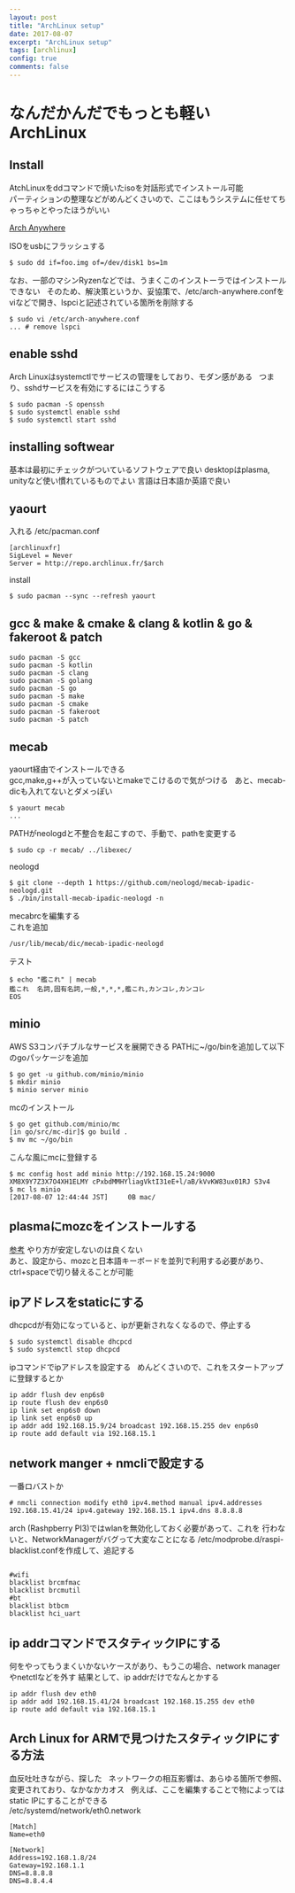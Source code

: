 ```yaml
---
layout: post
title: "ArchLinux setup"
date: 2017-08-07
excerpt: "ArchLinux setup"
tags: [archlinux]
config: true
comments: false
---
```


# なんだかんだでもっとも軽いArchLinux

## Install 

AtchLinuxをddコマンドで焼いたisoを対話形式でインストール可能  
パーティションの整理などがめんどくさいので、ここはもうシステムに任せてちゃっちゃとやったほうがいい　

[Arch Anywhere](https://arch-anywhere.org/)

ISOをusbにフラッシュする
```console
$ sudo dd if=foo.img of=/dev/disk1 bs=1m
```
なお、一部のマシンRyzenなどでは、うまくこのインストーラではインストールできない  
そのため、解決策というか、妥協策で、/etc/arch-anywhere.confをviなどで開き、lspciと記述されている箇所を削除する  
```console
$ sudo vi /etc/arch-anywhere.conf
... # remove lspci
```


## enable sshd
Arch Linuxはsystemctlでサービスの管理をしており、モダン感がある  
つまり、sshdサービスを有効にするにはこうする  
```console
$ sudo pacman -S openssh
$ sudo systemctl enable sshd
$ sudo systemctl start sshd
```

## installing softwear
基本は最初にチェックがついているソフトウェアで良い
desktopはplasma, unityなど使い慣れているものでよい
言語は日本語か英語で良い

## yaourt
入れる
/etc/pacman.conf
```console
[archlinuxfr]
SigLevel = Never
Server = http://repo.archlinux.fr/$arch
```
install
```console
$ sudo pacman --sync --refresh yaourt
```

## gcc & make & cmake & clang & kotlin & go & fakeroot & patch
```console
sudo pacman -S gcc
sudo pacman -S kotlin
sudo pacman -S clang
sudo pacman -S golang
sudo pacman -S go
sudo pacman -S make
sudo pacman -S cmake
sudo pacman -S fakeroot
sudo pacman -S patch
```

## mecab
yaourt経由でインストールできる  
gcc,make,g++が入っていないとmakeでこけるので気がつける  
あと、mecab-dicも入れてないとダメっぽい
```console
$ yaourt mecab
...
```

PATHがneologdと不整合を起こすので、手動で、pathを変更する
```console
$ sudo cp -r mecab/ ../libexec/
```

neologd
```console
$ git clone --depth 1 https://github.com/neologd/mecab-ipadic-neologd.git
$ ./bin/install-mecab-ipadic-neologd -n
```

mecabrcを編集する  
これを追加
```console
/usr/lib/mecab/dic/mecab-ipadic-neologd
```

テスト
```console
$ echo "艦これ" | mecab
艦これ  名詞,固有名詞,一般,*,*,*,艦これ,カンコレ,カンコレ
EOS
```

## minio
AWS S3コンパチブルなサービスを展開できる
PATHに~/go/binを追加して以下のgoパッケージを追加  
```console
$ go get -u github.com/minio/minio
$ mkdir minio
$ minio server minio
```
mcのインストール
```console
$ go get github.com/minio/mc
[in go/src/mc-dir]$ go build .
$ mv mc ~/go/bin
```
こんな風にmcに登録する
```console
$ mc config host add minio http://192.168.15.24:9000 XM8X9Y7Z3X7O4XH1ELMY cPxbdMMHYliagVktI31eE+l/aB/kVvKW83ux01RJ S3v4
$ mc ls minio
[2017-08-07 12:44:44 JST]     0B mac/
```

## plasmaにmozcをインストールする

[参考](https://ponu2.blogspot.jp/2016/03/arch-linuxplasmafcitx-mozc.html)
やり方が安定しないのは良くない  
あと、設定から、mozcと日本語キーボードを並列で利用する必要があり、ctrl+spaceで切り替えることが可能  

## ipアドレスをstaticにする
dhcpcdが有効になっていると、ipが更新されなくなるので、停止する
```console
$ sudo systemctl disable dhcpcd
$ sudo systemctl stop dhcpcd
```
ipコマンドでipアドレスを設定する  
めんどくさいので、これをスタートアップに登録するとか
```console
ip addr flush dev enp6s0
ip route flush dev enp6s0
ip link set enp6s0 down
ip link set enp6s0 up
ip addr add 192.168.15.9/24 broadcast 192.168.15.255 dev enp6s0
ip route add default via 192.168.15.1
```

## network manger + nmcliで設定する
一番ロバストか
```console
# nmcli connection modify eth0 ipv4.method manual ipv4.addresses 192.168.15.41/24 ipv4.gateway 192.168.15.1 ipv4.dns 8.8.8.8
```
arch (Rashpberry PI3)ではwlanを無効化しておく必要があって、これを
行わないと、NetworkManagerがバグって大変なことになる
/etc/modprobe.d/raspi-blacklist.confを作成して、追記する
```console

#wifi
blacklist brcmfmac
blacklist brcmutil
#bt
blacklist btbcm
blacklist hci_uart
```

## ip addrコマンドでスタティックIPにする
何をやってもうまくいかないケースがあり、もうこの場合、network managerやnetctlなどを外す
結果として、ip addrだけでなんとかする
```console
ip addr flush dev eth0
ip addr add 192.168.15.41/24 broadcast 192.168.15.255 dev eth0
ip route add default via 192.168.15.1
```

## Arch Linux for ARMで見つけたスタティックIPにする方法
血反吐吐きながら、探した  
ネットワークの相互影響は、あらゆる箇所で参照、変更されており、なかなかカオス  
例えば、ここを編集することで物によってはstatic IPにすることができる  
/etc/systemd/network/eth0.network
```console
[Match]
Name=eth0

[Network]
Address=192.168.1.8/24
Gateway=192.168.1.1
DNS=8.8.8.8
DNS=8.8.4.4
```
